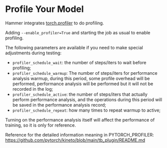 # Profile Your Model

Hammer integrates [torch.profiler](https://pytorch.org/tutorials/recipes/recipes/profiler_recipe.html) to do profiling.

Adding `--enable_profiler=True` and starting the job as usual to enable profiling.

The following parameters are available if you need to make special adjustments during testing:

- `profiler_schedule_wait`: the number of steps/iters to wait before profiling;
- `profiler_schedule_warmup`: The number of steps/iters for performance analysis warmup, during this period, some profile overhead will be performed, performance analysis will be performed but it will not be recorded in the log;
- `profiler_schedule_active`: the number of steps/iters that actually perform performance analysis, and the operations during this period will be saved in the performance analysis record;
- `profiler_schedule_repeat`: how many times to repeat warmup to active;

Turning on the performance analysis itself will affect the performance of training, so it is only for reference.

Reference for the detailed information meaning in PYTORCH_PROFILER: https://github.com/pytorch/kineto/blob/main/tb_plugin/README.md